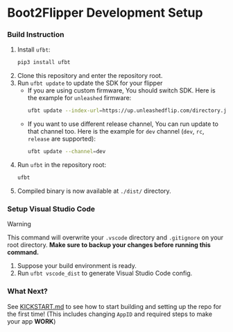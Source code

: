 # Boot2Flipper Development Setup

### Build Instruction

1. Install `ufbt`:
   ```bash
   pip3 install ufbt
   ```
2. Clone this repository and enter the repository root.
3. Run `ufbt update` to update the SDK for your flipper
   - If you are using custom firmware, You should switch SDK. Here is the example for `unleashed` firmware:
     ```bash
     ufbt update --index-url=https://up.unleashedflip.com/directory.json
     ```
   - If you want to use different release channel, You can run update to that channel too. Here is the example for `dev` channel (`dev`, `rc`, `release` are supported):
     ```bash
     ufbt update --channel=dev
     ```
4. Run `ufbt` in the repository root:
   ```bash
   ufbt
   ```
5. Compiled binary is now available at `./dist/` directory.

### Setup Visual Studio Code

> [!WARNING]
> This command will overwrite your `.vscode` directory and `.gitignore` on your root directory.
> **Make sure to backup your changes before running this command.**

1. Suppose your build environment is ready.
2. Run `ufbt vscode_dist` to generate Visual Studio Code config.

### What Next?

See [KICKSTART.md](KICKSTART.md) to see how to start building and setting up the repo for the first time! (This includes changing `AppID` and required steps to make your app **WORK**)
